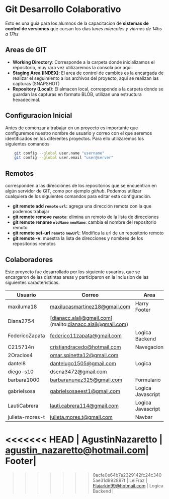 # Git Desarrollo Colaborativo

Esto es una guia para los alumnos de la capacitacion de **sistemas de control de versiones** que cursan los dias _lunes miercoles y viernes de 14hs a 17hs_

## Areas de GIT

- **Working Directory**: Corresponde a la carpeta donde inicializamos el repositorio, muy rara vez utilizaremos la consola por aqui.
- **Staging Area (INDEX)**: El area de control de cambios es la encargada de realizar el seguimiento a los archivos del proyecto, aqui se realizan las capturas (SNAPSHOT)
- **Repository (Local)**: El almacen local, corresponde a la carpeta donde se guardan las capturas en formato BLOB, utilizan una estructura hexadecimal.

## Configuracion Inicial

Antes de comenzar a trabajar en un proyecto es importante que configuremos nuestro nombre de usuario y correo con el que seremos identificados en los diferentes proyectos. Para ello utilizaremos los siguientes comandos

```sh
    git config --global user.name "username"
    git config --global user.email "user@server"
```

## Remotos

corresponden a las direcciónes de los repositorios que se encuentran en algún servidor de GIT, como por ejemplo _github_. Podemos utilizar cualquiera de los siguientes comandos para editar esta configuración.

- **git remote add `remoto` `url`:** agrega una dirección remota con la que podemos trabajar
- **git remote remove `remoto`**: elimina un remoto de la lista de direcciones
- **git remote rename `oldName` `newName`**: cambia el nombre del repositorio remoto
- **git remote set-url `remoto` `newUrl`**: Modifica la url de un repositorio remoto
- **git remote -v**: muestra la lista de direcciones y nombres de los repositorios remotos

## Colaboradores

Este proyecto fue desarrollado por los siguiente usuarios, que se encargaron de las distintas areas y participaron en la inclusion de las siguientes caracteristicas.
<!-- |-|-|-| no borren esa linea. -->
| Usuario | Correo | Area |
|-|-|-|
| maxiluma18 | [maxilucasmartinez18@gmail.com](mailto:maxilucasmartinez18@gmail.com) | Harry Footer |
| Diana2754 | [dianacc.alali@gmail.com] (mailto:dianacc.alali@gmail.com) | 
| FedericoZapata | [federico11zapata@gmail.com](mailto:federico11zapata@gmail.com) | Logica Backend |
| C215714n | [cristiandracedo@hotmail.com](mailto:cristiandracedo@hotmail.com) | Navegacion |
| 2Oraclos4 | [omar.spinetta12@gmail.com](mailto:omar.spinetta12@gmail.com) |
| dantel8 | [dantelugo1505@gmail.com](mailto:dantelugo1505@gmail.com) | Logica |
| diego-s10 | [dsena3472@gmail.com](mailto:dsena3472@gmail.com)|
| barbara1000 | [barbaranunez325@gmail.com](mailto:barbaranunez325@gmail.com)| Formulario|
| gabrieIsosa | [gabrielsosaeest1@gmail.com](mailto:gabrielsosaeest1@gmail.com) | Logica Javascript |
| LautiCabrera | [lauti.cabrera114@gmail.com](mailto:lauti.cabrera114@gmail.com) | Logica Javascript |
| julieta-mores-t | [julieta.mores.t@gmail.com](mailto:julieta.mores.t@gmail.com) | Navbar |
<<<<<<< HEAD
| AgustinNazaretto | [agustin_nazaretto@hotmail.com](mailto:agustin_nazaretto@hotmail.com)| Footer|
=======
>>>>>>> 0acfe0e64b7a2329142fc24c3405ae31d992887f
| LeiFraz | [Flajarkin99@hotmail.com](Flajarkin99@hotmail.com) | Logica Backend |
